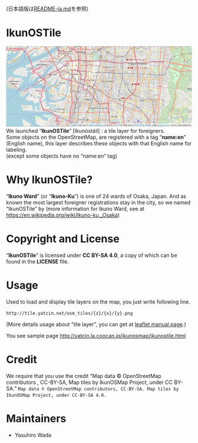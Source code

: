 (日本語版は[README-ja.md](README-ja.md)を参照)

# IkunOSTile
![IkunOSTile ScreenShot](https://github.com/yatcin/IkunOSMap/blob/master/ikunostile.png "IkunOSTile ScreenShot")<br>
We launched “**IkunOSTile**” [Ikunòstáil] : a tile layer for foreigners.<br>
Some objects on the OpenStreetMap, are registered with a tag “**name:en**” (English name),  this layer describes these objects with that English name for labeling.<br>
(except some objects have no “name:en” tag)

# Why IkunOSTile?
“**Ikuno Ward**” (or “**Ikuno-Ku**”) is one of 24 wards of Osaka, Japan. And as known the most largest foreigner registrations stay in the city, so we named “IkunOSTile” by
(more information for Ikuno Ward, see at https://en.wikipedia.org/wiki/Ikuno-ku,_Osaka)

# Copyright and License
“**IkunOSTile**” is licensed under **CC BY-SA  4.0**, a copy of which can be found in the **LICENSE** file.

# Usage
Used to load and display tile layers on the map, you just write following line.

```
http://tile.yatcin.net/osm_tiles/{z}/{x}/{y}.png
```

(More details usage about “tile layer”, you can get at [leaflet manual page](https://leafletjs.com/).)

You see sample page
http://yatcin.la.coocan.jp/ikunosmap/ikunostile.html

# Credit
We require that you use the credit “Map data © OpenStreetMap contributors , CC-BY-SA, Map tiles by IkunOSMap Project,  under CC BY-SA.”
`Map data © OpenStreetMap contributors, CC-BY-SA. Map tiles by IkunOSMap Project, under CC-BY-SA 4.0.`

# Maintainers
* Yasuhiro Wada
